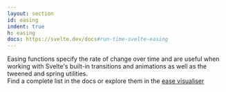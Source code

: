 ```yaml
---
layout: section
id: easing
indent: true
h: easing
docs: https://svelte.dev/docs#run-time-svelte-easing
---
```

Easing functions specify the rate of change over time and are useful when working with Svelte's built-in transitions and animations as well as the tweened and spring utilities.  
Find a complete list in the docs or explore them in the [ease visualiser](https://svelte.dev/examples/easing)